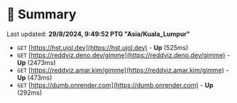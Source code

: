 # 📖 Summary
Last updated: **29/8/2024, 9:49:52 PTG "Asia/Kuala_Lumpur"**

- `GET` [https://hst.ujol.dev](https://hst.ujol.dev) - **Up** (525ms)
- `GET` [https://reddviz.deno.dev/gimme](https://reddviz.deno.dev/gimme) - **Up** (2473ms)
- `GET` [https://reddviz.amar.kim/gimme](https://reddviz.amar.kim/gimme) - **Up** (473ms)
- `GET` [https://dumb.onrender.com](https://dumb.onrender.com) - **Up** (292ms)
